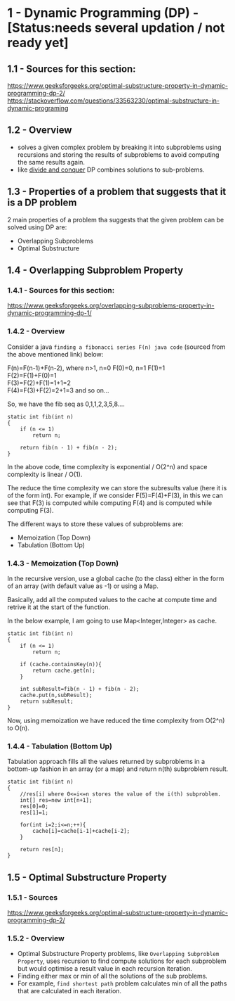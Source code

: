 # 1 - Dynamic Programming (DP) - [Status:needs several updation / not ready yet]

## 1.1 - Sources for this section:
https://www.geeksforgeeks.org/optimal-substructure-property-in-dynamic-programming-dp-2/ <br>
https://stackoverflow.com/questions/33563230/optimal-substructure-in-dynamic-programing

## 1.2 - Overview

* solves a given complex problem by breaking it into subproblems using recursions and storing the results of subproblems to avoid computing the same results again. <br>
* like [divide and conquer](https://github.com/chandrakanth-c/patterns-in-algorithms/blob/main/divide-and-conquer.md) DP combines solutions to sub-problems.  

## 1.3 - Properties of a problem that suggests that it is a DP problem

2 main properties of a problem tha suggests that the given problem can be solved using DP are: <br>
* Overlapping Subproblems <br>
* Optimal Substructure 

## 1.4 - Overlapping Subproblem Property

### 1.4.1 - Sources for this section:
https://www.geeksforgeeks.org/overlapping-subproblems-property-in-dynamic-programming-dp-1/

### 1.4.2 - Overview

Consider a java `finding a fibonacci series F(n) java code` (sourced from the above mentioned link) below:

F(n)=F(n-1)+F(n-2), where n>1, n=0 F(0)=0, n=1 F(1)=1 <br>
F(2)=F(1)+F(0)=1 <br>
F(3)=F(2)+F(1)=1+1=2 <br>
F(4)=F(3)+F(2)=2+1=3 and so on... <br>

So, we have the fib seq as 0,1,1,2,3,5,8....

```
static int fib(int n)
{
    if (n <= 1)
        return n;

    return fib(n - 1) + fib(n - 2);
}
```

In the above code, time complexity is exponential / O(2^n) and space complexity is linear / O(1). 

The reduce the time complexity we can store the subresults value (here it is of the form int). 
For example, if we consider F(5)=F(4)+F(3), in this we can see that F(3) is computed while computing 
F(4) and is computed while computing F(3).

The different ways to store these values of subproblems are:
* Memoization (Top Down)
* Tabulation (Bottom Up)

### 1.4.3 - Memoization (Top Down)

In the recursive version, use a global cache (to the class) either in the form of an 
array (with default value as -1) or using a Map. 

Basically, add all the computed values to the cache at compute time and retrive it 
at the start of the function.

In the below example, I am going to use Map<Integer,Integer> as cache.

```
static int fib(int n)
{
    if (n <= 1)
        return n;

    if (cache.containsKey(n)){
        return cache.get(n);
    }

    int subResult=fib(n - 1) + fib(n - 2);
    cache.put(n,subResult);
    return subResult;
}
```
Now, using memoization we have reduced the time complexity from O(2^n) to O(n).

### 1.4.4 - Tabulation (Bottom Up)

Tabulation approach fills all the values returned by subproblems in a bottom-up fashion
in an array (or a map) and return n(th) subproblem result.

```
static int fib(int n)
{
    //res[i] where 0<=i<=n stores the value of the i(th) subproblem.
    int[] res=new int[n+1];
    res[0]=0;
    res[1]=1;

    for(int i=2;i<=n;++){
        cache[i]=cache[i-1]+cache[i-2];
    }

    return res[n];
}
```

## 1.5 - Optimal Substructure Property

### 1.5.1 - Sources
https://www.geeksforgeeks.org/optimal-substructure-property-in-dynamic-programming-dp-2/

### 1.5.2 - Overview

* Optimal Substructure Property problems, like `Overlapping Subproblem Property`,
uses recursion to find compute solutions for each subproblem but would optimise a result
value in each recursion iteration.
* Finding either max or min of all the solutions of the sub problems.
* For example, `find shortest path` problem calculates min of all the paths that are
calculated in each iteration.
























